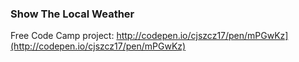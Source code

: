 ### Show The Local Weather

Free Code Camp project: http://codepen.io/cjszcz17/pen/mPGwKz](http://codepen.io/cjszcz17/pen/mPGwKz)